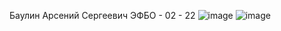 Баулин Арсений Сергеевич ЭФБО - 02 - 22
![image](https://github.com/user-attachments/assets/9d1d16bf-43fa-48a7-a28e-2f969055caa9)
![image](https://github.com/user-attachments/assets/37689879-fa22-4fb6-af91-37b0bc1df26e)
